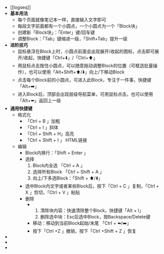 - [[logseq]]
- **基本用法**
	- 每个页面就像笔记本一样，直接输入文字即可
	- 每段文字前面都有一个小圆点，一个小圆点为一个「Block块」
	- 创建新「Block块」：「Enter」键/回车键
	- 调整Block：「Tab」键缩进一级，「Shift+Tab」提升一级
- **进阶技巧**
	- 鼠标悬浮在Block上时，小圆点前面会出现展开/收起的图标，点击即可展开/收起，快捷键「Ctrl+⬇️」/「Ctrl+⬆️」
	- 用鼠标点击按住小圆点，可以随意拖动调整Block的位置（可框选批量操作），也可以使用「Alt+Shift+⬆️/⬇️」向上/下移动Block
	- 点击每个Block前的小圆点，可进入此Block，专注于一件事，快捷键「Alt+➡️」
	- 进入Block后，顶部会出现层级导航菜单，可用鼠标点击，也可以使用「Alt+⬅️」返回上一级
- **通用快捷键**
	- 格式化
		- 「Ctrl + B 」加粗
		- 「Ctrl + I 」斜体
		- 「Ctrl + Shift + H」高亮
		- 「Ctrl + Shift + I 」 HTML链接
	- 编辑
		- Block内换行：「Shift + Enter 」
		- 选择
		  1. Block内全选 「Ctrl + A 」
		  2. 选择所有Block 「Ctrl + Shift + A 」
		  3. 向上/下多选Block：「Shift + ⬆️/⬇️」
		- 选中Block内文字或者某些Block后，按下「Ctrl + C 」复制，「Ctrl + X 」剪切，「Ctrl + V 」粘贴
		- 删除
			- 1. 清除块内容：快速清除整个Block，快捷键「Alt + I」
			  2. 删除选中块：Esc后选中Block，按Backspace/Delete键
			- 移动：移动到当前Block起始/末尾 「Ctrl + ⬅️/➡️」
			- 按下「Ctrl +Z 」撤销，按下「Ctrl +Shift + Z 」恢复
-
-
-
